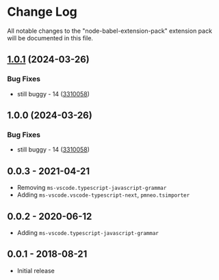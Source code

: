 # Change Log

All notable changes to the "node-babel-extension-pack" extension pack will be documented in this file.

## [1.0.1](https://github.com/ITMCdev/vscode-extensions/compare/node-typescript-extension-pack-v1.0.0...node-typescript-extension-pack-v1.0.1) (2024-03-26)


### Bug Fixes

* still buggy - 14 ([3310058](https://github.com/ITMCdev/vscode-extensions/commit/3310058b0fa82ef15cbcb983946897a2c09a98f6))

## 1.0.0 (2024-03-26)


### Bug Fixes

* still buggy - 14 ([3310058](https://github.com/ITMCdev/vscode-extensions/commit/3310058b0fa82ef15cbcb983946897a2c09a98f6))

## 0.0.3 - 2021-04-21

- Removing `ms-vscode.typescript-javascript-grammar`
- Adding `ms-vscode.vscode-typescript-next`, `pmneo.tsimporter`

## 0.0.2 - 2020-06-12

- Adding `ms-vscode.typescript-javascript-grammar`

## 0.0.1 - 2018-08-21

- Initial release
